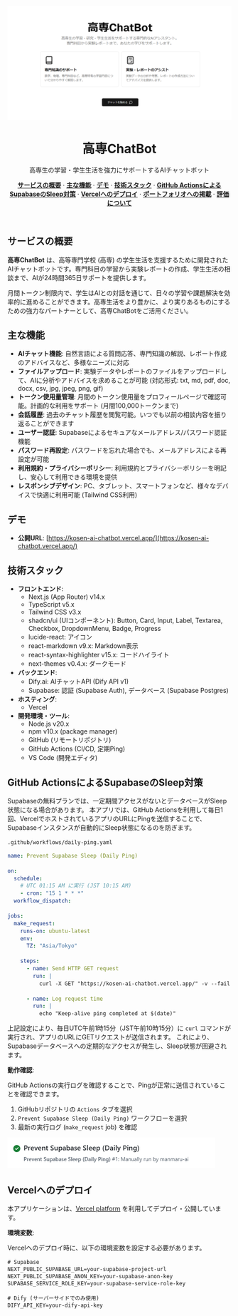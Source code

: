 [![Next.js and Supabase Starter Kit - 高専ChatBot](public\kosen-chat.png)](https://kosen-ai-chatbot.vercel.app/)

<h1 align="center">高専ChatBot</h1>

<p align="center">
  高専生の学習・学生生活を強力にサポートするAIチャットボット
</p>

<p align="center">
  <a href="#サービスの概要"><strong>サービスの概要</strong></a> ·
  <a href="#主な機能"><strong>主な機能</strong></a> ·
  <a href="#デモ"><strong>デモ</strong></a> ·
  <a href="#技術スタック"><strong>技術スタック</strong></a> ·
  <a href="#github-actionsによるsupabaseのsleep対策"><strong>GitHub ActionsによるSupabaseのSleep対策</strong></a> ·
  <a href="#vercelへのデプロイ"><strong>Vercelへのデプロイ</strong></a> ·
  <a href="#ポートフォリオへの掲載"><strong>ポートフォリオへの掲載</strong></a> ·
  <a href="#評価について"><strong>評価について</strong></a>
</p>
<br/>

## サービスの概要

**高専ChatBot** は、高等専門学校 (高専) の学生生活を支援するために開発されたAIチャットボットです。専門科目の学習から実験レポートの作成、学生生活の相談まで、AIが24時間365日サポートを提供します。

月間トークン制限内で、学生はAIとの対話を通じて、日々の学習や課題解決を効率的に進めることができます。高専生活をより豊かに、より実りあるものにするための強力なパートナーとして、高専ChatBotをご活用ください。

## 主な機能

- **AIチャット機能**: 自然言語による質問応答、専門知識の解説、レポート作成のアドバイスなど、多様なニーズに対応
- **ファイルアップロード**: 実験データやレポートのファイルをアップロードして、AIに分析やアドバイスを求めることが可能 (対応形式: txt, md, pdf, doc, docx, csv, jpg, jpeg, png, gif)
- **トークン使用量管理**: 月間のトークン使用量をプロフィールページで確認可能。計画的な利用をサポート (月間100,000トークンまで)
- **会話履歴**: 過去のチャット履歴を閲覧可能。いつでも以前の相談内容を振り返ることができます
- **ユーザー認証**: Supabaseによるセキュアなメールアドレス/パスワード認証機能
- **パスワード再設定**: パスワードを忘れた場合でも、メールアドレスによる再設定が可能
- **利用規約・プライバシーポリシー**: 利用規約とプライバシーポリシーを明記し、安心して利用できる環境を提供
- **レスポンシブデザイン**: PC、タブレット、スマートフォンなど、様々なデバイスで快適に利用可能 (Tailwind CSS利用)

## デモ

- **公開URL**: [https://kosen-ai-chatbot.vercel.app/](https://kosen-ai-chatbot.vercel.app/)

## 技術スタック

- **フロントエンド**:
    - Next.js (App Router) v14.x
    - TypeScript v5.x
    - Tailwind CSS v3.x
    - shadcn/ui (UIコンポーネント): Button, Card, Input, Label, Textarea, Checkbox, DropdownMenu, Badge, Progress
    - lucide-react: アイコン
    - react-markdown v9.x: Markdown表示
    - react-syntax-highlighter v15.x: コードハイライト
    - next-themes v0.4.x: ダークモード
- **バックエンド**:
    - Dify.ai: AIチャットAPI (Dify API v1)
    - Supabase: 認証 (Supabase Auth), データベース (Supabase Postgres)
- **ホスティング**:
    - Vercel
- **開発環境・ツール**:
    - Node.js v20.x
    - npm v10.x (package manager)
    - GitHub (リモートリポジトリ)
    - GitHub Actions (CI/CD, 定期Ping)
    - VS Code (開発エディタ)

## GitHub ActionsによるSupabaseのSleep対策

Supabaseの無料プランでは、一定期間アクセスがないとデータベースがSleep状態になる場合があります。
本アプリでは、GitHub Actionsを利用して毎日1回、VercelでホストされているアプリのURLにPingを送信することで、Supabaseインスタンスが自動的にSleep状態になるのを防ぎます。

`.github/workflows/daily-ping.yaml`

```yaml
name: Prevent Supabase Sleep (Daily Ping)

on:
  schedule:
    # UTC 01:15 AM に実行 (JST 10:15 AM)
    - cron: "15 1 * * *"
  workflow_dispatch:

jobs:
  make_request:
    runs-on: ubuntu-latest
    env:
      TZ: "Asia/Tokyo"

    steps:
      - name: Send HTTP GET request
        run: |
          curl -X GET "https://kosen-ai-chatbot.vercel.app/" -v --fail || exit 1

      - name: Log request time
        run: |
          echo "Keep-alive ping completed at $(date)"
```

上記設定により、毎日UTC午前1時15分（JST午前10時15分）に `curl` コマンドが実行され、アプリのURLにGETリクエストが送信されます。
これにより、Supabaseデータベースへの定期的なアクセスが発生し、Sleep状態が回避されます。

**動作確認**:

GitHub Actionsの実行ログを確認することで、Pingが正常に送信されていることを確認できます。

1. GitHubリポジトリの `Actions` タブを選択
2. `Prevent Supabase Sleep (Daily Ping)` ワークフローを選択
3. 最新の実行ログ (`make_request` job) を確認

![GitHub Actions 実行ログ](public\action.png)

## Vercelへのデプロイ

本アプリケーションは、[Vercel platform](https://vercel.com/) を利用してデプロイ・公開しています。

**環境変数**:

Vercelへのデプロイ時に、以下の環境変数を設定する必要があります。

```
# Supabase
NEXT_PUBLIC_SUPABASE_URL=your-supabase-project-url
NEXT_PUBLIC_SUPABASE_ANON_KEY=your-supabase-anon-key
SUPABASE_SERVICE_ROLE_KEY=your-supabase-service-role-key

# Dify (サーバーサイドでのみ使用)
DIFY_API_KEY=your-dify-api-key
```

